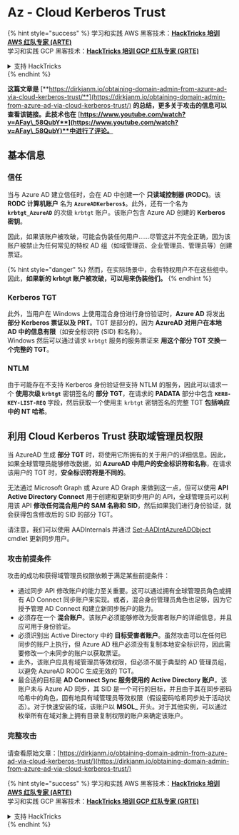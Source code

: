 # Az - Cloud Kerberos Trust

{% hint style="success" %}
学习和实践 AWS 黑客技术：<img src="../../../../.gitbook/assets/image (1).png" alt="" data-size="line">[**HackTricks 培训 AWS 红队专家 (ARTE)**](https://training.hacktricks.xyz/courses/arte)<img src="../../../../.gitbook/assets/image (1).png" alt="" data-size="line">\
学习和实践 GCP 黑客技术：<img src="../../../../.gitbook/assets/image (2).png" alt="" data-size="line">[**HackTricks 培训 GCP 红队专家 (GRTE)**<img src="../../../../.gitbook/assets/image (2).png" alt="" data-size="line">](https://training.hacktricks.xyz/courses/grte)

<details>

<summary>支持 HackTricks</summary>

* 查看 [**订阅计划**](https://github.com/sponsors/carlospolop)!
* **加入** 💬 [**Discord 群组**](https://discord.gg/hRep4RUj7f) 或 [**电报群组**](https://t.me/peass) 或 **在** **Twitter** 🐦 [**@hacktricks\_live**](https://twitter.com/hacktricks\_live)** 上关注我们。**
* **通过向** [**HackTricks**](https://github.com/carlospolop/hacktricks) 和 [**HackTricks Cloud**](https://github.com/carlospolop/hacktricks-cloud) github 仓库提交 PR 分享黑客技巧。

</details>
{% endhint %}

**这篇文章是** [**https://dirkjanm.io/obtaining-domain-admin-from-azure-ad-via-cloud-kerberos-trust/**](https://dirkjanm.io/obtaining-domain-admin-from-azure-ad-via-cloud-kerberos-trust/) **的总结，更多关于攻击的信息可以查看该链接。此技术也在** [**https://www.youtube.com/watch?v=AFay\_58QubY**](https://www.youtube.com/watch?v=AFay\_58QubY)**中进行了评论。**

## 基本信息

### 信任

当与 Azure AD 建立信任时，会在 AD 中创建一个 **只读域控制器 (RODC)**。该 **RODC 计算机账户** 名为 **`AzureADKerberos$`**。此外，还有一个名为 **`krbtgt_AzureAD`** 的次级 `krbtgt` 账户。该账户包含 Azure AD 创建的 **Kerberos 密钥**。

因此，如果该账户被攻破，可能会伪装任何用户……尽管这并不完全正确，因为该账户被禁止为任何常见的特权 AD 组（如域管理员、企业管理员、管理员等）创建票证。

{% hint style="danger" %}
然而，在实际场景中，会有特权用户不在这些组中。因此，**如果新的 krbtgt 账户被攻破，可以用来伪装他们。**
{% endhint %}

### Kerberos TGT

此外，当用户在 Windows 上使用混合身份进行身份验证时，**Azure AD** 将发出 **部分 Kerberos 票证以及 PRT**。TGT 是部分的，因为 **AzureAD 对用户在本地 AD 中的信息有限**（如安全标识符 (SID) 和名称）。\
Windows 然后可以通过请求 `krbtgt` 服务的服务票证来 **用这个部分 TGT 交换一个完整的 TGT**。

### NTLM

由于可能存在不支持 Kerberos 身份验证但支持 NTLM 的服务，因此可以请求一个 **使用次级 `krbtgt`** 密钥签名的 **部分 TGT**，在请求的 **PADATA** 部分中包含 **`KERB-KEY-LIST-REQ`** 字段，然后获取一个使用主 `krbtgt` 密钥签名的完整 TGT **包括响应中的 NT 哈希**。

## 利用 Cloud Kerberos Trust 获取域管理员权限 <a href="#abusing-cloud-kerberos-trust-to-obtain-domain-admin" id="abusing-cloud-kerberos-trust-to-obtain-domain-admin"></a>

当 AzureAD 生成 **部分 TGT** 时，将使用它所拥有的关于用户的详细信息。因此，如果全球管理员能够修改数据，如 **AzureAD 中用户的安全标识符和名称**，在请求该用户的 TGT 时，**安全标识符将是不同的**。

无法通过 Microsoft Graph 或 Azure AD Graph 来做到这一点，但可以使用 **API Active Directory Connect** 用于创建和更新同步用户的 API，全球管理员可以利用该 API **修改任何混合用户的 SAM 名称和 SID**，然后如果我们进行身份验证，就会获得包含修改后的 SID 的部分 TGT。

请注意，我们可以使用 AADInternals 并通过 [Set-AADIntAzureADObject](https://aadinternals.com/aadinternals/#set-aadintazureadobject-a) cmdlet 更新同步用户。

### 攻击前提条件 <a href="#attack-prerequisites" id="attack-prerequisites"></a>

攻击的成功和获得域管理员权限依赖于满足某些前提条件：

* 通过同步 API 修改账户的能力至关重要。这可以通过拥有全球管理员角色或拥有 AD Connect 同步账户来实现。或者，混合身份管理员角色也足够，因为它授予管理 AD Connect 和建立新同步账户的能力。
* 必须存在一个 **混合账户**。该账户必须能够修改为受害者账户的详细信息，并且应可用于身份验证。
* 必须识别出 Active Directory 中的 **目标受害者账户**。虽然攻击可以在任何已同步的账户上执行，但 Azure AD 租户必须没有复制本地安全标识符，因此需要修改一个未同步的账户以获取票证。
* 此外，该账户应具有域管理员等效权限，但必须不属于典型的 AD 管理员组，以避免 AzureAD RODC 生成无效的 TGT。
* 最合适的目标是 **AD Connect Sync 服务使用的 Active Directory 账户**。该账户未与 Azure AD 同步，其 SID 是一个可行的目标，并且由于其在同步密码哈希中的角色，固有地具有域管理员等效权限（假设密码哈希同步处于活动状态）。对于快速安装的域，该账户以 **MSOL\_** 开头。对于其他实例，可以通过枚举所有在域对象上拥有目录复制权限的账户来确定该账户。

### 完整攻击 <a href="#the-full-attack" id="the-full-attack"></a>

请查看原始文章：[https://dirkjanm.io/obtaining-domain-admin-from-azure-ad-via-cloud-kerberos-trust/](https://dirkjanm.io/obtaining-domain-admin-from-azure-ad-via-cloud-kerberos-trust/)

{% hint style="success" %}
学习和实践 AWS 黑客技术：<img src="../../../../.gitbook/assets/image (1).png" alt="" data-size="line">[**HackTricks 培训 AWS 红队专家 (ARTE)**](https://training.hacktricks.xyz/courses/arte)<img src="../../../../.gitbook/assets/image (1).png" alt="" data-size="line">\
学习和实践 GCP 黑客技术：<img src="../../../../.gitbook/assets/image (2).png" alt="" data-size="line">[**HackTricks 培训 GCP 红队专家 (GRTE)**<img src="../../../../.gitbook/assets/image (2).png" alt="" data-size="line">](https://training.hacktricks.xyz/courses/grte)

<details>

<summary>支持 HackTricks</summary>

* 查看 [**订阅计划**](https://github.com/sponsors/carlospolop)!
* **加入** 💬 [**Discord 群组**](https://discord.gg/hRep4RUj7f) 或 [**电报群组**](https://t.me/peass) 或 **在** **Twitter** 🐦 [**@hacktricks\_live**](https://twitter.com/hacktricks\_live)** 上关注我们。**
* **通过向** [**HackTricks**](https://github.com/carlospolop/hacktricks) 和 [**HackTricks Cloud**](https://github.com/carlospolop/hacktricks-cloud) github 仓库提交 PR 分享黑客技巧。

</details>
{% endhint %}

